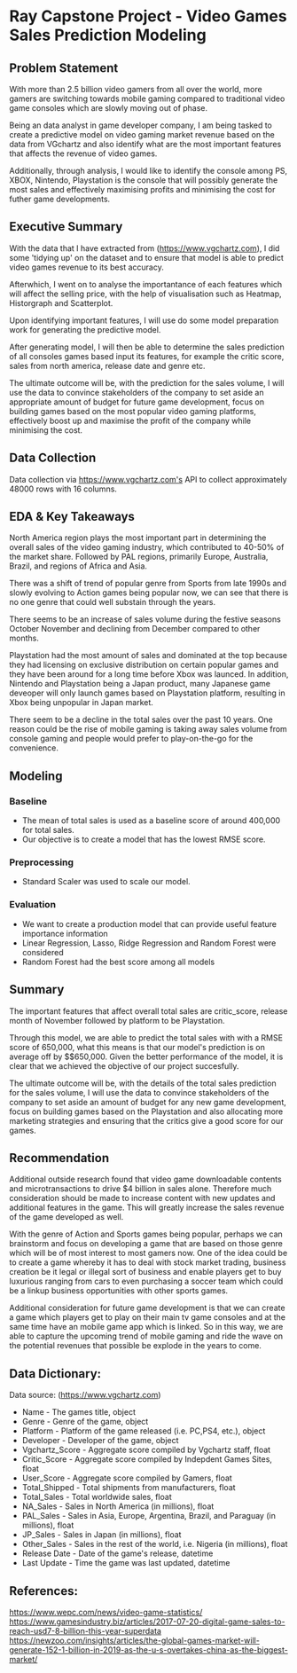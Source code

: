 # Ray Capstone Project - Video Games Sales Prediction Modeling



## Problem Statement

With more than 2.5 billion video gamers from all over the world, more gamers are switching towards mobile gaming compared to traditional video game consoles which are slowly moving out of phase.

Being an data analyst in game developer company, I am being tasked to create a predictive model on video gaming market revenue based on the data from VGchartz and also identify what are the most important features that affects the revenue of video games.

Additionally, through analysis, I would like to identify the console among PS, XBOX, Nintendo, Playstation is the console that will possibly generate the most sales and effectively maximising profits and minimising the cost for futher game developments. 

## Executive Summary

With the data that I have extracted from (https://www.vgchartz.com), I did some 'tidying up' on the dataset and to ensure that model is able to predict video games revenue to its best accuracy. 

Afterwhich, I went on to analyse the importantance of each features which will affect the selling price, with the help of visualisation such as Heatmap, Historgraph and Scatterplot. 

Upon identifying important features, I will use do some model preparation work for generating the predictive model.

After generating model, I will then be able to determine the sales prediction of all consoles games based input its features, for example the critic score, sales from north america, release date and genre etc.

The ultimate outcome will be, with the prediction for the sales volume, I will use the data to convince stakeholders of the company to set aside an appropriate amount of budget for future game development, focus on building games based on the most popular video gaming platforms, effectively  boost up and maximise the profit of the company while minimising the cost.


##  Data Collection

Data collection via https://www.vgchartz.com's API to collect approximately 48000 rows with 16 columns.


## EDA & Key Takeaways 

North America region plays the most important part in determining the overall sales of the video gaming industry, which contributed to 40-50% of the market share. Followed by PAL regions, primarily Europe, Australia, Brazil, and regions of Africa and Asia.

There was a shift of trend of popular genre from Sports from late 1990s and slowly evolving to Action games being popular now, we can see that there is no one genre that could well substain through the years.

There seems to be an increase of sales volume during the festive seasons October November and declining from December compared to other months.

Playstation had the most amount of sales and dominated at the top because they had licensing on exclusive distribution on certain popular games and they have been around for a long time before Xbox was launced. In addition, Nintendo and Playstation being a Japan product, many Japanese game deveoper will only launch games based on Playstation platform, resulting in Xbox being unpopular in Japan market.

There seem to be a decline in the total sales over the past 10 years. One reason could be the rise of mobile gaming is taking away sales volume from console gaming and people would prefer to play-on-the-go for the convenience.


## Modeling

### Baseline 
- The mean of total sales is used as a baseline score of around 400,000 for total sales. 
- Our objective is to create a model that has the lowest RMSE score.

### Preprocessing  
- Standard Scaler was used to scale our model.

### Evaluation
- We want to create a production model that can provide useful feature importance information
- Linear Regression, Lasso, Ridge Regression and Random Forest were considered
- Random Forest had the best score among all models 


## Summary

The important features that affect overall total sales are critic_score, release month of November followed by platform to be Playstation.

Through this model, we are able to predict the total sales with with a RMSE score of 650,000, what this means is that our model's prediction is on average off by $$650,000. Given the better performance of the model, it is clear that we achieved the objective of our project succesfully.

The ultimate outcome will be, with the details of the total sales prediction for the sales volume, I will use the data to convince stakeholders of the company to set aside an amount of budget for any new game development, focus on building games based on the Playstation and also allocating more marketing strategies and ensuring that the critics give a good score for our games. 


## Recommendation

Additional outside research found that video game downloadable contents and microtransactions to drive $4 billion in sales alone. Therefore much consideration should be made to increase content with new updates and additional features in the game. This will greatly increase the sales revenue of the game developed as well.

With the genre of Action and Sports games being popular, perhaps we can brainstorm and focus on developing a game that are based on those genre which will be of most interest to most gamers now. One of the idea could be to create a game whereby it has to deal with stock market trading, business creation be it legal or illegal sort of business and enable players get to buy luxurious ranging from cars to even purchasing a soccer team which could be a linkup business opportunities with other sports games.

Additional consideration for future game development is that we can create a game which players get to play on their main tv game consoles and at the same time have an mobile game app which is linked. So in this way, we are able to capture the upcoming trend of mobile gaming and ride the wave on the potential revenues that possible be explode in the years to come.


## Data Dictionary:

Data source: (https://www.vgchartz.com)

- Name - The games title, object
- Genre - Genre of the game, object
- Platform - Platform of the game released (i.e. PC,PS4, etc.), object
- Developer - Developer of the game, object
- Vgchartz_Score - Aggregate score compiled by Vgchartz staff, float
- Critic_Score - Aggregate score compiled by Indepdent Games Sites, float
- User_Score - Aggregate score compiled by Gamers, float
- Total_Shipped - Total shipments from manufacturers, float
- Total_Sales - Total worldwide sales, float
- NA_Sales - Sales in North America (in millions), float
- PAL_Sales - Sales in Asia, Europe, Argentina, Brazil, and Paraguay (in millions), float
- JP_Sales - Sales in Japan (in millions), float
- Other_Sales - Sales in the rest of the world, i.e. Nigeria (in millions), float
- Release Date - Date of the game's release, datetime
- Last Update - Time the game was last updated, datetime


## References:

https://www.wepc.com/news/video-game-statistics/
https://www.gamesindustry.biz/articles/2017-07-20-digital-game-sales-to-reach-usd7-8-billion-this-year-superdata
https://newzoo.com/insights/articles/the-global-games-market-will-generate-152-1-billion-in-2019-as-the-u-s-overtakes-china-as-the-biggest-market/